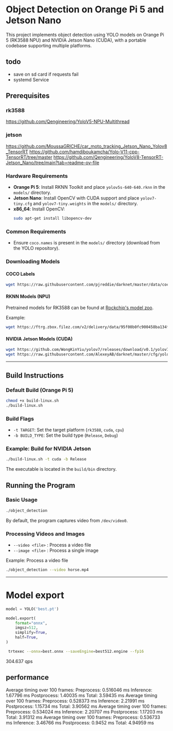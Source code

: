 # Object Detection on Orange Pi 5 and Jetson Nano

This project implements object detection using YOLO models on Orange Pi 5 (RK3588 NPU) and NVIDIA Jetson Nano (CUDA), with a portable codebase supporting multiple platforms.


## todo
* save on sd card if requests fail
* systemd Service

## Prerequisites
### rk3588
https://github.com/Qengineering/YoloV5-NPU-Multithread

### jetson
https://github.com/MoussaGRICHE/car_moto_tracking_Jetson_Nano_Yolov8_TensorRT
https://github.com/hamdiboukamcha/Yolo-V11-cpp-TensorRT/tree/master
https://github.com/Qengineering/YoloV8-TensorRT-Jetson_Nano/tree/main?tab=readme-ov-file
### Hardware Requirements

- **Orange Pi 5**: Install RKNN Toolkit and place `yolov5s-640-640.rknn` in the `models/` directory.
- **Jetson Nano**: Install OpenCV with CUDA support and place `yolov7-tiny.cfg` and `yolov7-tiny.weights` in the `models/` directory.
- **x86\_64**: Install OpenCV:
  ```bash
  sudo apt-get install libopencv-dev
  ```

### Common Requirements

- Ensure `coco.names` is present in the `models/` directory (download from the YOLO repository).

### Downloading Models

#### COCO Labels

```bash
wget https://raw.githubusercontent.com/pjreddie/darknet/master/data/coco.names
```

#### RKNN Models (NPU)

Pretrained models for RK3588 can be found at [Rockchip's model zoo](https://github.com/airockchip/rknn_model_zoo).

Example:

```bash
wget https://ftrg.zbox.filez.com/v2/delivery/data/95f00b0fc900458ba134f8b180b3f7a1/examples/yolov7/yolov7-tiny.onnx
```

#### NVIDIA Jetson Models (CUDA)

```bash
wget https://github.com/WongKinYiu/yolov7/releases/download/v0.1/yolov7-tiny.weights
wget https://raw.githubusercontent.com/AlexeyAB/darknet/master/cfg/yolov7-tiny.cfg
```

---

## Build Instructions

### Default Build (Orange Pi 5)

```bash
chmod +x build-linux.sh
./build-linux.sh
```

### Build Flags

- `-t TARGET`: Set the target platform (`rk3588`, `cuda`, `cpu`)
- `-b BUILD_TYPE`: Set the build type (`Release`, `Debug`)

### Example: Build for NVIDIA Jetson

```bash
./build-linux.sh -t cuda -b Release
```

The executable is located in the `build/bin` directory.

## Running the Program

### Basic Usage

```bash
./object_detection
```

By default, the program captures video from `/dev/video0`.

### Processing Videos and Images

- `--video <file>` : Process a video file
- `--image <file>` : Process a single image

Example: Process a video file

```bash
./object_detection --video horse.mp4
```

---

# Model export


```python
model = YOLO('best.pt')

model.export(
    format="onnx",
    imgsz=512,
    simplify=True,
    half=True,
)
```

```bash
 trtexec --onnx=best.onnx --saveEngine=best512.engine --fp16
```
304.637 qps

## performance
Average timing over 100 frames:
  Preprocess: 0.516046 ms
  Inference: 1.67796 ms
  Postprocess: 1.40035 ms
  Total: 3.59435 ms
Average timing over 100 frames:
  Preprocess: 0.528373 ms
  Inference: 2.21991 ms
  Postprocess: 1.15734 ms
  Total: 3.90562 ms
Average timing over 100 frames:
  Preprocess: 0.534024 ms
  Inference: 2.20707 ms
  Postprocess: 1.17203 ms
  Total: 3.91312 ms
Average timing over 100 frames:
  Preprocess: 0.536733 ms
  Inference: 3.46766 ms
  Postprocess: 0.9452 ms
  Total: 4.94959 ms